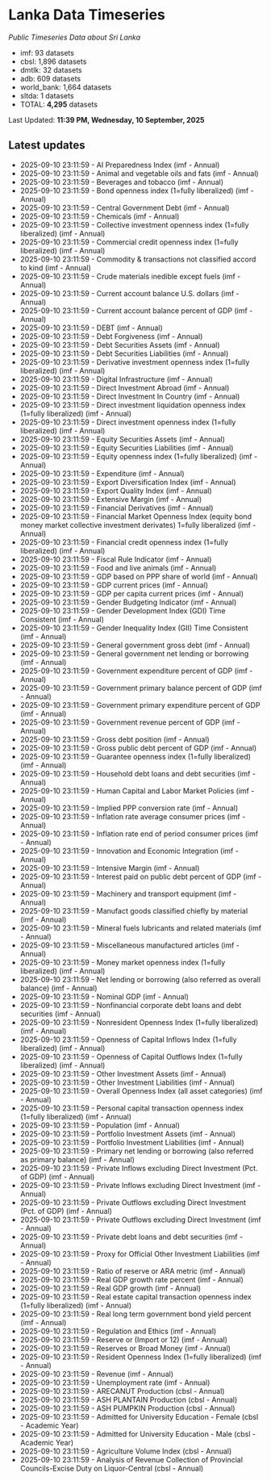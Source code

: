# Lanka Data Timeseries
*Public Timeseries Data about Sri Lanka*

* imf: 93 datasets
* cbsl: 1,896 datasets
* dmtlk: 32 datasets
* adb: 609 datasets
* world_bank: 1,664 datasets
* sltda: 1 datasets
* TOTAL: **4,295** datasets

Last Updated: **11:39 PM, Wednesday, 10 September, 2025**

## Latest updates

* 2025-09-10 23:11:59 - AI Preparedness Index (imf - Annual)
* 2025-09-10 23:11:59 - Animal and vegetable oils and fats (imf - Annual)
* 2025-09-10 23:11:59 - Beverages and tobacco (imf - Annual)
* 2025-09-10 23:11:59 - Bond openness index (1=fully liberalized) (imf - Annual)
* 2025-09-10 23:11:59 - Central Government Debt (imf - Annual)
* 2025-09-10 23:11:59 - Chemicals (imf - Annual)
* 2025-09-10 23:11:59 - Collective investment openness index (1=fully liberalized) (imf - Annual)
* 2025-09-10 23:11:59 - Commercial credit openness index (1=fully liberalized) (imf - Annual)
* 2025-09-10 23:11:59 - Commodity & transactions not classified accord to kind (imf - Annual)
* 2025-09-10 23:11:59 - Crude materials inedible except fuels (imf - Annual)
* 2025-09-10 23:11:59 - Current account balance U.S. dollars (imf - Annual)
* 2025-09-10 23:11:59 - Current account balance percent of GDP (imf - Annual)
* 2025-09-10 23:11:59 - DEBT (imf - Annual)
* 2025-09-10 23:11:59 - Debt Forgiveness (imf - Annual)
* 2025-09-10 23:11:59 - Debt Securities Assets (imf - Annual)
* 2025-09-10 23:11:59 - Debt Securities Liabilities (imf - Annual)
* 2025-09-10 23:11:59 - Derivative investment openness index (1=fully liberalized) (imf - Annual)
* 2025-09-10 23:11:59 - Digital Infrastructure (imf - Annual)
* 2025-09-10 23:11:59 - Direct Investment Abroad (imf - Annual)
* 2025-09-10 23:11:59 - Direct Investment In Country (imf - Annual)
* 2025-09-10 23:11:59 - Direct investment liquidation openness index (1=fully liberalized) (imf - Annual)
* 2025-09-10 23:11:59 - Direct investment openness index (1=fully liberalized) (imf - Annual)
* 2025-09-10 23:11:59 - Equity Securities Assets (imf - Annual)
* 2025-09-10 23:11:59 - Equity Securities Liabilities (imf - Annual)
* 2025-09-10 23:11:59 - Equity openness index (1=fully liberalized) (imf - Annual)
* 2025-09-10 23:11:59 - Expenditure (imf - Annual)
* 2025-09-10 23:11:59 - Export Diversification Index (imf - Annual)
* 2025-09-10 23:11:59 - Export Quality Index (imf - Annual)
* 2025-09-10 23:11:59 - Extensive Margin (imf - Annual)
* 2025-09-10 23:11:59 - Financial Derivatives (imf - Annual)
* 2025-09-10 23:11:59 - Financial Market Openness Index (equity bond money market collective investment derivates) 1=fully liberalized (imf - Annual)
* 2025-09-10 23:11:59 - Financial credit openness index (1=fully liberalized) (imf - Annual)
* 2025-09-10 23:11:59 - Fiscal Rule Indicator (imf - Annual)
* 2025-09-10 23:11:59 - Food and live animals (imf - Annual)
* 2025-09-10 23:11:59 - GDP based on PPP share of world (imf - Annual)
* 2025-09-10 23:11:59 - GDP current prices (imf - Annual)
* 2025-09-10 23:11:59 - GDP per capita current prices (imf - Annual)
* 2025-09-10 23:11:59 - Gender Budgeting Indicator (imf - Annual)
* 2025-09-10 23:11:59 - Gender Development Index (GDI) Time Consistent (imf - Annual)
* 2025-09-10 23:11:59 - Gender Inequality Index (GII) Time Consistent (imf - Annual)
* 2025-09-10 23:11:59 - General government gross debt (imf - Annual)
* 2025-09-10 23:11:59 - General government net lending or borrowing (imf - Annual)
* 2025-09-10 23:11:59 - Government expenditure percent of GDP (imf - Annual)
* 2025-09-10 23:11:59 - Government primary balance percent of GDP (imf - Annual)
* 2025-09-10 23:11:59 - Government primary expenditure percent of GDP (imf - Annual)
* 2025-09-10 23:11:59 - Government revenue percent of GDP (imf - Annual)
* 2025-09-10 23:11:59 - Gross debt position (imf - Annual)
* 2025-09-10 23:11:59 - Gross public debt percent of GDP (imf - Annual)
* 2025-09-10 23:11:59 - Guarantee openness index (1=fully liberalized) (imf - Annual)
* 2025-09-10 23:11:59 - Household debt loans and debt securities (imf - Annual)
* 2025-09-10 23:11:59 - Human Capital and Labor Market Policies (imf - Annual)
* 2025-09-10 23:11:59 - Implied PPP conversion rate (imf - Annual)
* 2025-09-10 23:11:59 - Inflation rate average consumer prices (imf - Annual)
* 2025-09-10 23:11:59 - Inflation rate end of period consumer prices (imf - Annual)
* 2025-09-10 23:11:59 - Innovation and Economic Integration (imf - Annual)
* 2025-09-10 23:11:59 - Intensive Margin (imf - Annual)
* 2025-09-10 23:11:59 - Interest paid on public debt percent of GDP (imf - Annual)
* 2025-09-10 23:11:59 - Machinery and transport equipment (imf - Annual)
* 2025-09-10 23:11:59 - Manufact goods classified chiefly by material (imf - Annual)
* 2025-09-10 23:11:59 - Mineral fuels lubricants and related materials (imf - Annual)
* 2025-09-10 23:11:59 - Miscellaneous manufactured articles (imf - Annual)
* 2025-09-10 23:11:59 - Money market openness index (1=fully liberalized) (imf - Annual)
* 2025-09-10 23:11:59 - Net lending or borrowing (also referred as overall balance) (imf - Annual)
* 2025-09-10 23:11:59 - Nominal GDP (imf - Annual)
* 2025-09-10 23:11:59 - Nonfinancial corporate debt loans and debt securities (imf - Annual)
* 2025-09-10 23:11:59 - Nonresident Openness Index (1=fully liberalized) (imf - Annual)
* 2025-09-10 23:11:59 - Openness of Capital Inflows Index (1=fully liberalized) (imf - Annual)
* 2025-09-10 23:11:59 - Openness of Capital Outflows Index (1=fully liberalized) (imf - Annual)
* 2025-09-10 23:11:59 - Other Investment Assets (imf - Annual)
* 2025-09-10 23:11:59 - Other Investment Liabilities (imf - Annual)
* 2025-09-10 23:11:59 - Overall Openness Index (all asset categories) (imf - Annual)
* 2025-09-10 23:11:59 - Personal capital transaction openness index (1=fully liberalized) (imf - Annual)
* 2025-09-10 23:11:59 - Population (imf - Annual)
* 2025-09-10 23:11:59 - Portfolio Investment Assets (imf - Annual)
* 2025-09-10 23:11:59 - Portfolio Investment Liabilities (imf - Annual)
* 2025-09-10 23:11:59 - Primary net lending or borrowing (also referred as primary balance) (imf - Annual)
* 2025-09-10 23:11:59 - Private Inflows excluding Direct Investment (Pct. of GDP) (imf - Annual)
* 2025-09-10 23:11:59 - Private Inflows excluding Direct Investment (imf - Annual)
* 2025-09-10 23:11:59 - Private Outflows excluding Direct Investment (Pct. of GDP) (imf - Annual)
* 2025-09-10 23:11:59 - Private Outflows excluding Direct Investment (imf - Annual)
* 2025-09-10 23:11:59 - Private debt loans and debt securities (imf - Annual)
* 2025-09-10 23:11:59 - Proxy for Official Other Investment Liabilities (imf - Annual)
* 2025-09-10 23:11:59 - Ratio of reserve or ARA metric (imf - Annual)
* 2025-09-10 23:11:59 - Real GDP growth rate percent (imf - Annual)
* 2025-09-10 23:11:59 - Real GDP growth (imf - Annual)
* 2025-09-10 23:11:59 - Real estate capital transaction openness index (1=fully liberalized) (imf - Annual)
* 2025-09-10 23:11:59 - Real long term government bond yield percent (imf - Annual)
* 2025-09-10 23:11:59 - Regulation and Ethics (imf - Annual)
* 2025-09-10 23:11:59 - Reserve or (Import or 12) (imf - Annual)
* 2025-09-10 23:11:59 - Reserves or Broad Money (imf - Annual)
* 2025-09-10 23:11:59 - Resident Openness Index (1=fully liberalized) (imf - Annual)
* 2025-09-10 23:11:59 - Revenue (imf - Annual)
* 2025-09-10 23:11:59 - Unemployment rate (imf - Annual)
* 2025-09-10 23:11:59 - ARECANUT Production (cbsl - Annual)
* 2025-09-10 23:11:59 - ASH PLANTAIN Production (cbsl - Annual)
* 2025-09-10 23:11:59 - ASH PUMPKIN Production (cbsl - Annual)
* 2025-09-10 23:11:59 - Admitted for University Education - Female (cbsl - Academic Year)
* 2025-09-10 23:11:59 - Admitted for University Education - Male (cbsl - Academic Year)
* 2025-09-10 23:11:59 - Agriculture Volume Index (cbsl - Annual)
* 2025-09-10 23:11:59 - Analysis of Revenue Collection of Provincial Councils-Excise Duty on Liquor-Central (cbsl - Annual)